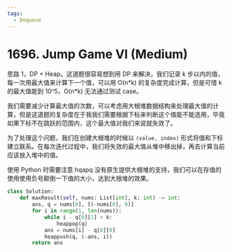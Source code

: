 ```yaml
---
tags:
  - Dequeue
---
```


# 1696. Jump Game VI (Medium)

思路 1，DP + Heap。这道题很容易想到用 DP 来解决，我们记录 k 步以内的值，每一次用最大值来计算下一个值，可以用 O(n\*k) 的复杂度完成计算，但是可惜 k 的最大值能到 10^5，O(n\*k) 无法通过测试 case。

我们需要减少计算最大值的次数，可以考虑用大根堆数据结构来处理最大值的计算，但是这道题的复杂度在于我我们需要根据下标来判断这个值能不能选用，毕竟如果下标不在跳跃的范围内，这个最大值对我们来说就失效了。

为了处理这个问题，我们在创建大根堆的时候以 `(value, index)` 形式将值和下标建立联系。在每次迭代过程中，我们将失效的最大值从堆中移出掉，再去计算当前应该放入堆中的值。

使用 Python 时需要注意 hqapq 没有原生提供大根堆的支持，我们可以在存值的使用使用负号颠倒一下值的大小，达到大根堆的效果。

```python
class Solution:
    def maxResult(self, nums: List[int], k: int) -> int:
        ans, q = nums[0], [(-nums[0], 0)]
        for i in range(1, len(nums)):
            while i - q[0][1] > k:
                heappop(q)
            ans = nums[i] - q[0][0]
            heappush(q, (-ans, i))
        return ans
```
